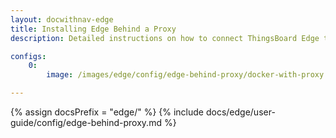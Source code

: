 ```yaml
---
layout: docwithnav-edge
title: Installing Edge Behind a Proxy
description: Detailed instructions on how to connect ThingsBoard Edge to ThingsBoard Cloud behind a proxy.

configs:
    0:
        image: /images/edge/config/edge-behind-proxy/docker-with-proxy.webp

---
```

{% assign docsPrefix = "edge/" %}
{% include docs/edge/user-guide/config/edge-behind-proxy.md %}